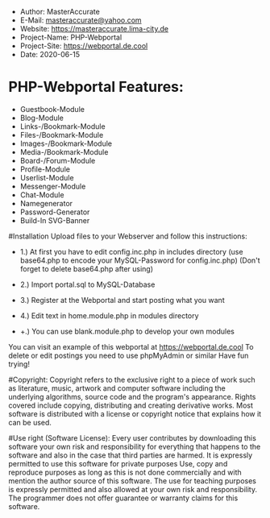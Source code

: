 - Author:       MasterAccurate
- E-Mail:       masteraccurate@yahoo.com
- Website:      https://masteraccurate.lima-city.de
- Project-Name: PHP-Webportal
- Project-Site: https://webportal.de.cool
- Date:         2020-06-15

# PHP-Webportal Features:
- Guestbook-Module
- Blog-Module
- Links-/Bookmark-Module
- Files-/Bookmark-Module
- Images-/Bookmark-Module
- Media-/Bookmark-Module
- Board-/Forum-Module
- Profile-Module
- Userlist-Module
- Messenger-Module
- Chat-Module
- Namegenerator
- Password-Generator
- Build-In SVG-Banner

#Installation
Upload files to your Webserver and follow this instructions:
- 1.) At first you have to edit config.inc.php in includes directory
	(use base64.php to encode your MySQL-Password for config.inc.php)
	(Don't forget to delete base64.php after using)
- 2.) Import portal.sql to MySQL-Database
- 3.) Register at the Webportal and start posting what you want
- 4.) Edit text in home.module.php in modules directory

- +.) You can use blank.module.php to develop your own modules

You can visit an example of this webportal at https://webportal.de.cool
To delete or edit postings you need to use phpMyAdmin or similar
Have fun trying!

#Copyright:
Copyright refers to the exclusive right to
a piece of work such as literature, music,
artwork and computer software including the
underlying algorithms, source code and the
program's appearance. Rights covered include
copying, distributing and creating
derivative works. Most software is
distributed with a license or copyright
notice that explains how it can be used.

#Use right (Software License):
Every user contributes by downloading this software
your own risk and responsibility for
everything that happens to the software and also in the case
that third parties are harmed.
It is expressly permitted to use this software for private purposes
Use, copy and reproduce purposes
as long as this is not done commercially and with mention
the author source of this software.
The use for teaching purposes is expressly permitted and also
allowed at your own risk and responsibility.
The programmer does not offer guarantee or warranty claims for this software.
